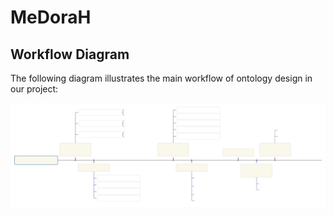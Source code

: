 # MeDoraH

## Workflow Diagram

The following diagram illustrates the main workflow of ontology design in our project:

![Workflow Diagram](Workflows/OntologyDesign.svg)





